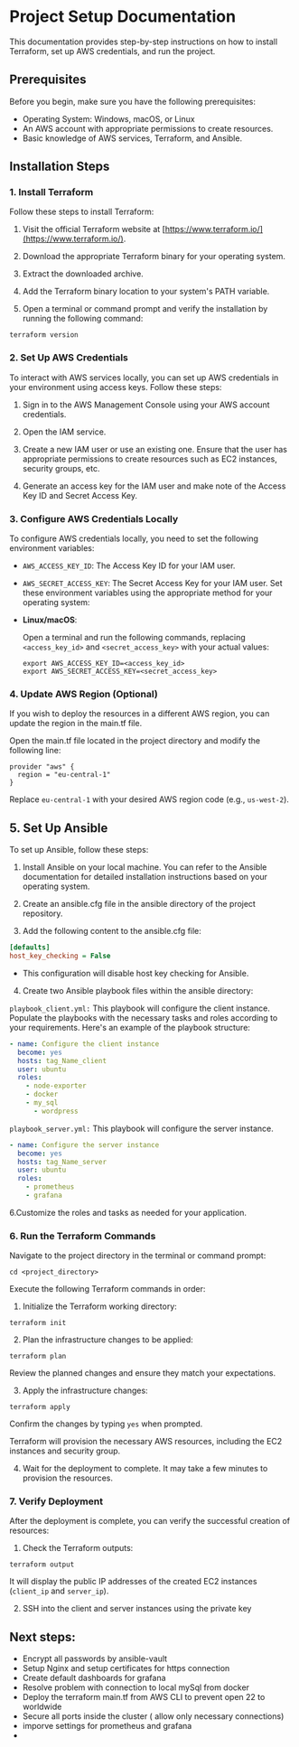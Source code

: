 # Project Setup Documentation

This documentation provides step-by-step instructions on how to install Terraform, set up AWS credentials, and run the project.

## Prerequisites

Before you begin, make sure you have the following prerequisites:

- Operating System: Windows, macOS, or Linux
- An AWS account with appropriate permissions to create resources.
- Basic knowledge of AWS services, Terraform, and Ansible.

## Installation Steps

### 1. Install Terraform

Follow these steps to install Terraform:

1. Visit the official Terraform website at [https://www.terraform.io/](https://www.terraform.io/).

2. Download the appropriate Terraform binary for your operating system.

3. Extract the downloaded archive.

4. Add the Terraform binary location to your system's PATH variable.

5. Open a terminal or command prompt and verify the installation by running the following command:

```shell
terraform version
```
### 2. Set Up AWS Credentials

To interact with AWS services locally, you can set up AWS credentials in your environment using access keys. Follow these steps:

1. Sign in to the AWS Management Console using your AWS account credentials.

2. Open the IAM service.

3. Create a new IAM user or use an existing one. Ensure that the user has appropriate permissions to create resources such as EC2 instances, security groups, etc.

4. Generate an access key for the IAM user and make note of the Access Key ID and Secret Access Key.

### 3. Configure AWS Credentials Locally

To configure AWS credentials locally, you need to set the following environment variables:

- `AWS_ACCESS_KEY_ID`: The Access Key ID for your IAM user.
- `AWS_SECRET_ACCESS_KEY`: The Secret Access Key for your IAM user.
Set these environment variables using the appropriate method for your operating system:

- **Linux/macOS**:

  Open a terminal and run the following commands, replacing `<access_key_id>` and `<secret_access_key>` with your actual values:

  ```shell
  export AWS_ACCESS_KEY_ID=<access_key_id>
  export AWS_SECRET_ACCESS_KEY=<secret_access_key>
  ```

### 4. Update AWS Region (Optional)
If you wish to deploy the resources in a different AWS region, you can update the region in the main.tf file.

Open the main.tf file located in the project directory and modify the following line:
```hcl
provider "aws" {
  region = "eu-central-1"
}
```

Replace `eu-central-1` with your desired AWS region code (e.g., `us-west-2`).

## 5. Set Up Ansible
To set up Ansible, follow these steps:

1. Install Ansible on your local machine. You can refer to the Ansible documentation for detailed installation instructions based on your operating system.

2. Create an ansible.cfg file in the ansible directory of the project repository.

3. Add the following content to the ansible.cfg file:

```ini
[defaults]
host_key_checking = False
```
- This configuration will disable host key checking for Ansible.

4. Create two Ansible playbook files within the ansible directory:

`playbook_client.yml:` This playbook will configure the client instance.
Populate the playbooks with the necessary tasks and roles according to your requirements. Here's an example of the playbook structure:

```yaml
- name: Configure the client instance
  become: yes
  hosts: tag_Name_client
  user: ubuntu
  roles:
    - node-exporter
    - docker
    - my_sql
      - wordpress
 ```
`playbook_server.yml:` This playbook will configure the server instance.
  ```yaml
  - name: Configure the server instance
    become: yes
    hosts: tag_Name_server
    user: ubuntu
    roles:
      - prometheus
      - grafana
  ```
6.Customize the roles and tasks as needed for your application.



### 6. Run the Terraform Commands
Navigate to the project directory in the terminal or command prompt:

```shell
cd <project_directory>
```
Execute the following Terraform commands in order:

1. Initialize the Terraform working directory:

```shell
terraform init
```
2. Plan the infrastructure changes to be applied:

```shell
terraform plan
```
Review the planned changes and ensure they match your expectations.

3. Apply the infrastructure changes:

```shell
terraform apply
```
Confirm the changes by typing `yes` when prompted.

Terraform will provision the necessary AWS resources, including the EC2 instances and security group.

4. Wait for the deployment to complete. It may take a few minutes to provision the resources.

### 7. Verify Deployment
After the deployment is complete, you can verify the successful creation of resources:

1. Check the Terraform outputs:

```shell
terraform output
```
It will display the public IP addresses of the created EC2 instances (`client_ip` and `server_ip`).

2. SSH into the client and server instances using the private key



## Next steps: 

- Encrypt all passwords by ansible-vault
- Setup Nginx and setup certificates for https connection
- Create default dashboards for grafana
- Resolve problem with connection to local mySql from docker
- Deploy the terraform main.tf from AWS CLI to prevent open 22 to worldwide 
- Secure all ports inside the cluster ( allow only necessary connections)
- imporve settings for prometheus and grafana
- 
